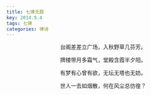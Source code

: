 ```yaml
---
title: 七律无题
key: 2014.9.4
tags: 七律
categories: 律诗
---
```


<p align="center">台阁差差立广场，入秋野草几芬芳。
</p>
<p align="center">牌楼带月多霜气，堂殿含霞半夕阳。
</p>
<p align="center">有梦有心曾有欲，无坛无塔也无妨。
</p>
<p align="center">世人一去如烟散，何在风尘总彷徨？
</p>

